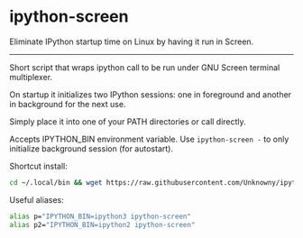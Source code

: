 # ipython-screen
Eliminate IPython startup time on Linux by having it run in Screen.
***

Short script that wraps ipython call to be run under GNU Screen terminal multiplexer.

On startup it initializes two IPython sessions: one in foreground and another in background for the next use.

Simply place it into one of your PATH directories or call directly.

Accepts IPYTHON_BIN environment variable. Use `ipython-screen -` to only initialize background session (for autostart).

Shortcut install: 
```bash
cd ~/.local/bin && wget https://raw.githubusercontent.com/Unknowny/ipython-screen/master/ipython-screen && chmod +x ipython-screen
```

Useful aliases:
```bash
alias p="IPYTHON_BIN=ipython3 ipython-screen"
alias p2="IPYTHON_BIN=ipython2 ipython-screen"
```
